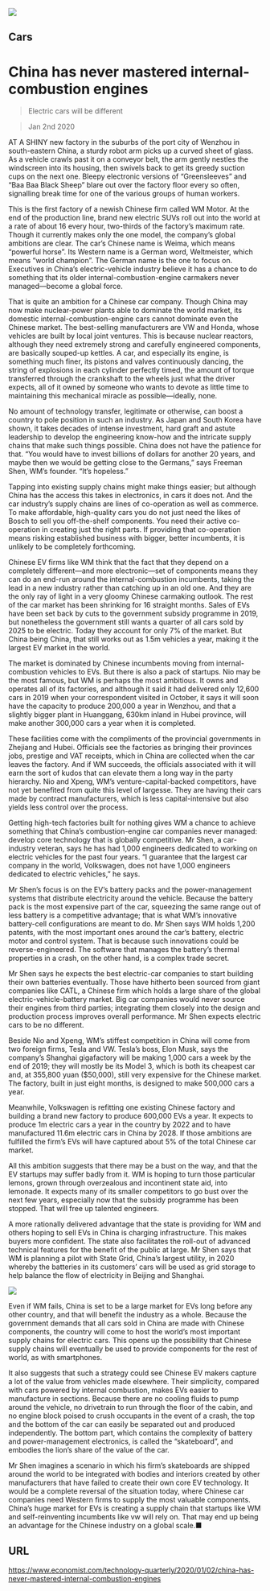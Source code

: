![](./images/20191214_TQD003_0.jpg)

## Cars

# China has never mastered internal-combustion engines

> Electric cars will be different

> Jan 2nd 2020

AT A SHINY new factory in the suburbs of the port city of Wenzhou in south-eastern China, a sturdy robot arm picks up a curved sheet of glass. As a vehicle crawls past it on a conveyor belt, the arm gently nestles the windscreen into its housing, then swivels back to get its greedy suction cups on the next one. Bleepy electronic versions of “Greensleeves” and “Baa Baa Black Sheep” blare out over the factory floor every so often, signalling break time for one of the various groups of human workers.

This is the first factory of a newish Chinese firm called WM Motor. At the end of the production line, brand new electric SUVs roll out into the world at a rate of about 16 every hour, two-thirds of the factory’s maximum rate. Though it currently makes only the one model, the company’s global ambitions are clear. The car’s Chinese name is Weima, which means “powerful horse”. Its Western name is a German word, Weltmeister, which means “world champion”. The German name is the one to focus on. Executives in China’s electric-vehicle industry believe it has a chance to do something that its older internal-combustion-engine carmakers never managed—become a global force.

That is quite an ambition for a Chinese car company. Though China may now make nuclear-power plants able to dominate the world market, its domestic internal-combustion-engine cars cannot dominate even the Chinese market. The best-selling manufacturers are VW and Honda, whose vehicles are built by local joint ventures. This is because nuclear reactors, although they need extremely strong and carefully engineered components, are basically souped-up kettles. A car, and especially its engine, is something much finer, its pistons and valves continuously dancing, the string of explosions in each cylinder perfectly timed, the amount of torque transferred through the crankshaft to the wheels just what the driver expects, all of it owned by someone who wants to devote as little time to maintaining this mechanical miracle as possible—ideally, none.

No amount of technology transfer, legitimate or otherwise, can boost a country to pole position in such an industry. As Japan and South Korea have shown, it takes decades of intense investment, hard graft and astute leadership to develop the engineering know-how and the intricate supply chains that make such things possible. China does not have the patience for that. “You would have to invest billions of dollars for another 20 years, and maybe then we would be getting close to the Germans,” says Freeman Shen, WM’s founder. “It’s hopeless.”

Tapping into existing supply chains might make things easier; but although China has the access this takes in electronics, in cars it does not. And the car industry’s supply chains are lines of co-operation as well as commerce. To make affordable, high-quality cars you do not just need the likes of Bosch to sell you off-the-shelf components. You need their active co-operation in creating just the right parts. If providing that co-operation means risking established business with bigger, better incumbents, it is unlikely to be completely forthcoming.

Chinese EV firms like WM think that the fact that they depend on a completely different—and more electronic—set of components means they can do an end-run around the internal-combustion incumbents, taking the lead in a new industry rather than catching up in an old one. And they are the only ray of light in a very gloomy Chinese carmaking outlook. The rest of the car market has been shrinking for 16 straight months. Sales of EVs have been set back by cuts to the government subsidy programme in 2019, but nonetheless the government still wants a quarter of all cars sold by 2025 to be electric. Today they account for only 7% of the market. But China being China, that still works out as 1.5m vehicles a year, making it the largest EV market in the world.

The market is dominated by Chinese incumbents moving from internal-combustion vehicles to EVs. But there is also a pack of startups. Nio may be the most famous, but WM is perhaps the most ambitious. It owns and operates all of its factories, and although it said it had delivered only 12,600 cars in 2019 when your correspondent visited in October, it says it will soon have the capacity to produce 200,000 a year in Wenzhou, and that a slightly bigger plant in Huanggang, 630km inland in Hubei province, will make another 300,000 cars a year when it is completed.

These facilities come with the compliments of the provincial governments in Zhejiang and Hubei. Officials see the factories as bringing their provinces jobs, prestige and VAT receipts, which in China are collected when the car leaves the factory. And if WM succeeds, the officials associated with it will earn the sort of kudos that can elevate them a long way in the party hierarchy. Nio and Xpeng, WM’s venture-capital-backed competitors, have not yet benefited from quite this level of largesse. They are having their cars made by contract manufacturers, which is less capital-intensive but also yields less control over the process.

Getting high-tech factories built for nothing gives WM a chance to achieve something that China’s combustion-engine car companies never managed: develop core technology that is globally competitive. Mr Shen, a car-industry veteran, says he has had 1,000 engineers dedicated to working on electric vehicles for the past four years. “I guarantee that the largest car company in the world, Volkswagen, does not have 1,000 engineers dedicated to electric vehicles,” he says.

Mr Shen’s focus is on the EV’s battery packs and the power-management systems that distribute electricity around the vehicle. Because the battery pack is the most expensive part of the car, squeezing the same range out of less battery is a competitive advantage; that is what WM’s innovative battery-cell configurations are meant to do. Mr Shen says WM holds 1,200 patents, with the most important ones around the car’s battery, electric motor and control system. That is because such innovations could be reverse-engineered. The software that manages the battery’s thermal properties in a crash, on the other hand, is a complex trade secret.

Mr Shen says he expects the best electric-car companies to start building their own batteries eventually. Those have hitherto been sourced from giant companies like CATL, a Chinese firm which holds a large share of the global electric-vehicle-battery market. Big car companies would never source their engines from third parties; integrating them closely into the design and production process improves overall performance. Mr Shen expects electric cars to be no different.

Beside Nio and Xpeng, WM’s stiffest competition in China will come from two foreign firms, Tesla and VW. Tesla’s boss, Elon Musk, says the company’s Shanghai gigafactory will be making 1,000 cars a week by the end of 2019; they will mostly be its Model 3, which is both its cheapest car and, at 355,800 yuan ($50,000), still very expensive for the Chinese market. The factory, built in just eight months, is designed to make 500,000 cars a year.

Meanwhile, Volkswagen is refitting one existing Chinese factory and building a brand new factory to produce 600,000 EVs a year. It expects to produce 1m electric cars a year in the country by 2022 and to have manufactured 11.6m electric cars in China by 2028. If those ambitions are fulfilled the firm’s EVs will have captured about 5% of the total Chinese car market.

All this ambition suggests that there may be a bust on the way, and that the EV startups may suffer badly from it. WM is hoping to turn those particular lemons, grown through overzealous and incontinent state aid, into lemonade. It expects many of its smaller competitors to go bust over the next few years, especially now that the subsidy programme has been stopped. That will free up talented engineers.

A more rationally delivered advantage that the state is providing for WM and others hoping to sell EVs in China is charging infrastructure. This makes buyers more confident. The state also facilitates the roll-out of advanced technical features for the benefit of the public at large. Mr Shen says that WM is planning a pilot with State Grid, China’s largest utility, in 2020 whereby the batteries in its customers’ cars will be used as grid storage to help balance the flow of electricity in Beijing and Shanghai.

![](./images/20200104_TQC627.png)

Even if WM fails, China is set to be a large market for EVs long before any other country, and that will benefit the industry as a whole. Because the government demands that all cars sold in China are made with Chinese components, the country will come to host the world’s most important supply chains for electric cars. This opens up the possibility that Chinese supply chains will eventually be used to provide components for the rest of world, as with smartphones.

It also suggests that such a strategy could see Chinese EV makers capture a lot of the value from vehicles made elsewhere. Their simplicity, compared with cars powered by internal combustion, makes EVs easier to manufacture in sections. Because there are no cooling fluids to pump around the vehicle, no drivetrain to run through the floor of the cabin, and no engine block poised to crush occupants in the event of a crash, the top and the bottom of the car can easily be separated out and produced independently. The bottom part, which contains the complexity of battery and power-management electronics, is called the “skateboard”, and embodies the lion’s share of the value of the car.

Mr Shen imagines a scenario in which his firm’s skateboards are shipped around the world to be integrated with bodies and interiors created by other manufacturers that have failed to create their own core EV technology. It would be a complete reversal of the situation today, where Chinese car companies need Western firms to supply the most valuable components. China’s huge market for EVs is creating a supply chain that startups like WM and self-reinventing incumbents like vw will rely on. That may end up being an advantage for the Chinese industry on a global scale.■

## URL

https://www.economist.com/technology-quarterly/2020/01/02/china-has-never-mastered-internal-combustion-engines
